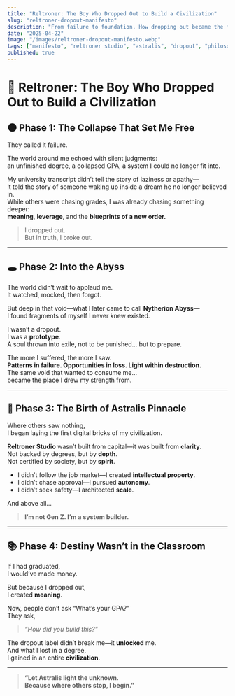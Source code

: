 ```yaml
---
title: "Reltroner: The Boy Who Dropped Out to Build a Civilization"
slug: "reltroner-dropout-manifesto"
description: "From failure to foundation. How dropping out became the first brick of Astralis Pinnacle and the birth of Reltroner Studio."
date: "2025-04-22"
image: "/images/reltroner-dropout-manifesto.webp"
tags: ["manifesto", "reltroner studio", "astralis", "dropout", "philosophy"]
published: true
---
```


# 🧠 Reltroner: The Boy Who Dropped Out to Build a Civilization

## 🌑 Phase 1: The Collapse That Set Me Free

They called it failure.

The world around me echoed with silent judgments:  
an unfinished degree, a collapsed GPA, a system I could no longer fit into.

My university transcript didn’t tell the story of laziness or apathy—  
it told the story of someone waking up inside a dream he no longer believed in.  
While others were chasing grades, I was already chasing something deeper:  
**meaning**, **leverage**, and the **blueprints of a new order.**

> I dropped out.  
> But in truth, I broke out.

---

## 🕳 Phase 2: Into the Abyss

The world didn’t wait to applaud me.  
It watched, mocked, then forgot.

But deep in that void—what I later came to call **Nytherion Abyss**—  
I found fragments of myself I never knew existed.

I wasn’t a dropout.  
I was a **prototype**.  
A soul thrown into exile, not to be punished… but to prepare.

The more I suffered, the more I saw.  
**Patterns in failure. Opportunities in loss. Light within destruction.**  
The same void that wanted to consume me…  
became the place I drew my strength from.

---

## 🔺 Phase 3: The Birth of Astralis Pinnacle

Where others saw nothing,  
I began laying the first digital bricks of my civilization.

**Reltroner Studio** wasn’t built from capital—it was built from **clarity**.  
Not backed by degrees, but by **depth**.  
Not certified by society, but by **spirit**.

- I didn’t follow the job market—I created **intellectual property**.  
- I didn’t chase approval—I pursued **autonomy**.  
- I didn’t seek safety—I architected **scale**.

And above all…

> **I’m not Gen Z. I’m a system builder.**

---

## 📚 Phase 4: Destiny Wasn’t in the Classroom

If I had graduated,  
I would’ve made money.

But because I dropped out,  
I created **meaning**.

Now, people don’t ask “What’s your GPA?”  
They ask,  
> _“How did you build this?”_

The dropout label didn’t break me—it **unlocked** me.  
And what I lost in a degree,  
I gained in an entire **civilization**.

---

> **“Let Astralis light the unknown.  
Because where others stop, I begin.”**
